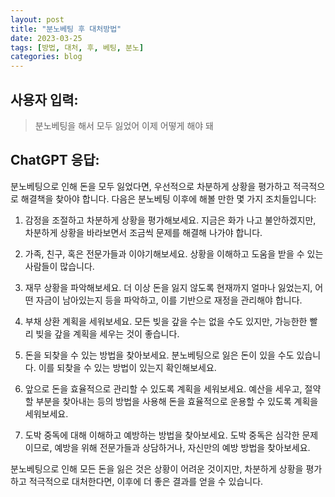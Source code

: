 ```yaml
---
layout: post
title: "분노베팅 후 대처방법"
date: 2023-03-25
tags: [방법, 대처, 후, 베팅, 분노]
categories: blog
---
```


## 사용자 입력:
> 분노베팅을 해서 모두 잃었어 이제 어떻게 해야 돼

## ChatGPT 응답:
> 

분노베팅으로 인해 돈을 모두 잃었다면, 우선적으로 차분하게 상황을 평가하고 적극적으로 해결책을 찾아야 합니다. 다음은 분노베팅 이후에 해볼 만한 몇 가지 조치들입니다:

1. 감정을 조절하고 차분하게 상황을 평가해보세요. 지금은 화가 나고 불안하겠지만, 차분하게 상황을 바라보면서 조금씩 문제를 해결해 나가야 합니다.

2. 가족, 친구, 혹은 전문가들과 이야기해보세요. 상황을 이해하고 도움을 받을 수 있는 사람들이 많습니다.

3. 재무 상황을 파악해보세요. 더 이상 돈을 잃지 않도록 현재까지 얼마나 잃었는지, 어떤 자금이 남아있는지 등을 파악하고, 이를 기반으로 재정을 관리해야 합니다.

4. 부채 상환 계획을 세워보세요. 모든 빚을 갚을 수는 없을 수도 있지만, 가능한한 빨리 빚을 갚을 계획을 세우는 것이 좋습니다.

5. 돈을 되찾을 수 있는 방법을 찾아보세요. 분노베팅으로 잃은 돈이 있을 수도 있습니다. 이를 되찾을 수 있는 방법이 있는지 확인해보세요.

6. 앞으로 돈을 효율적으로 관리할 수 있도록 계획을 세워보세요. 예산을 세우고, 절약할 부분을 찾아내는 등의 방법을 사용해 돈을 효율적으로 운용할 수 있도록 계획을 세워보세요.

7. 도박 중독에 대해 이해하고 예방하는 방법을 찾아보세요. 도박 중독은 심각한 문제이므로, 예방을 위해 전문가들과 상담하거나, 자신만의 예방 방법을 찾아보세요.

분노베팅으로 인해 모든 돈을 잃은 것은 상황이 어려운 것이지만, 차분하게 상황을 평가하고 적극적으로 대처한다면, 이후에 더 좋은 결과를 얻을 수 있습니다.


